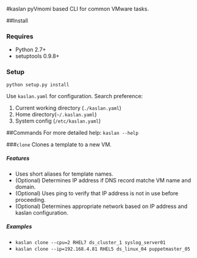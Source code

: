 #kaslan
pyVmomi based CLI for common VMware tasks.

##Install
### Requires
* Python 2.7+
* setuptools 0.9.8+

### Setup
    python setup.py install

Use `kaslan.yaml` for configuration. Search preference:

1. Current working directory (`./kaslan.yaml`)
2. Home directory(`~/.kaslan.yaml`)
3. System config (`/etc/kaslan.yaml`)

##Commands
For more detailed help: `kaslan --help`

###`clone`
Clones a template to a new VM.

##### Features
* Uses short aliases for template names.
* (Optional) Determines IP address if DNS record matche VM name and domain.
* (Optional) Uses ping to verify that IP address is not in use before proceeding.
* (Optional) Determines appropriate network based on IP address and kaslan configuration.

##### Examples
* `kaslan clone --cpu=2 RHEL7 ds_cluster_1 syslog_server01`
* `kaslan clone --ip=192.168.4.81 RHEL5 ds_linux_04 puppetmaster_05` 
